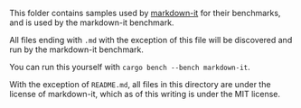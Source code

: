 This folder contains samples used by [markdown-it] for their benchmarks, and is
used by the markdown-it benchmark.

All files ending with `.md` with the exception of this file will be discovered
and run by the markdown-it benchmark.

You can run this yourself with `cargo bench --bench markdown-it`.

With the exception of `README.md`, all files in this directory are under the
license of markdown-it, which as of this writing is under the MIT license.

[markdown-it]: https://github.com/markdown-it/markdown-it
